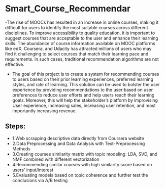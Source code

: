 # Smart_Course_Recommendar
-The rise of MOOCs has resulted in an increase in online courses, making it difficult for users to identify the most suitable courses across different disciplines. To improve accessibility to quality education, it is important to suggest courses that are acceptable to the user and enhance their learning skills. The abundance of course information available on MOOC platforms like edX, Coursera, and Udacity has attracted millions of users who may find it challenging to select courses that match their learning pace and requirements. In such cases, traditional recommendation algorithms are not effective.
- The goal of this project is to create a system for recommending courses to users based on their prior learning experiences, preferred learning styles, and rate of learning. This solution can be used to bolster the user experience by providing recommendations to the user based on user preferences to reduce user efforts and help users reach their learning goals. Moreover, this will help the stakeholder’s platform by improvising User experience, increasing sales, increasing user retention, and most importantly increasing revenue.

## Steps:
- 1.Web scrapping descriptive data directly from Coursera website
- 2.Data Preprocessing and Data Analysis with Text-Preprocessing Methods
- 3.Creating courses similarity matrix with topic modeling: LDA, SVD, and NMF combined with different vectorization
- 4.Recommending similar courses with high similarity score based on users' input/interest
- 5.Evaluating models based on topic coherence and further test the conclusions via A/B testing

